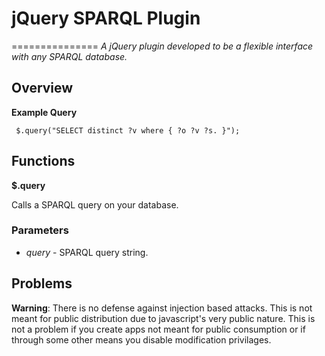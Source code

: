 # jQuery SPARQL Plugin
===============
*A jQuery plugin developed to be a flexible interface with any SPARQL database.*

## Overview

**Example Query**

     $.query("SELECT distinct ?v where { ?o ?v ?s. }");

## Functions

**$.query**

Calls a SPARQL query on your database.

### Parameters

- *query* - SPARQL query string.

## Problems

**Warning**: There is no defense against injection based attacks. This is not meant for public distribution due to javascript's very public nature. This is not a problem if you create apps not meant for public consumption or if through some other means you disable modification privilages.